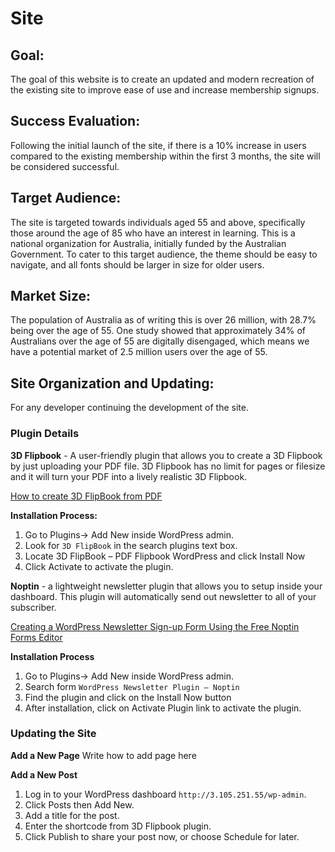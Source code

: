 # Site

## Goal:

The goal of this website is to create an updated and modern recreation of the existing site to improve ease of use and
increase membership signups.

## Success Evaluation:

Following the initial launch of the site, if there is a 10% increase in users compared to the existing membership within
the first 3 months, the site will be considered successful.

## Target Audience:

The site is targeted towards individuals aged 55 and above, specifically those around the age of 85 who have an interest
in learning. This is a national organization for Australia, initially funded by the Australian Government. To cater to
this target audience, the theme should be easy to navigate, and all fonts should be larger in size for older users.

## Market Size:

The population of Australia as of writing this is over 26 million, with 28.7% being over the age of 55. One study showed
that approximately 34% of Australians over the age of 55 are digitally disengaged, which means we have a potential
market of 2.5 million users over the age of 55.

## Site Organization and Updating:

For any developer continuing the development of the site.

### Plugin Details

**3D Flipbook** - A user-friendly plugin that allows you to create a 3D Flipbook by just uploading your PDF file. 3D Flipbook has no limit for pages or filesize and it will turn your PDF into a lively realistic 3D Flipbook.

[How to create 3D FlipBook from PDF](https://www.youtube.com/watch?v=COueCeQpeB4)

**Installation Process:**

1. Go to Plugins-> Add New inside WordPress admin.
2. Look for `3D FlipBook` in the search plugins text box.
3. Locate 3D FlipBook – PDF Flipbook WordPress and click Install Now
4. Click Activate to activate the plugin.

**Noptin** - a lightweight newsletter plugin that allows you to setup inside your dashboard. This plugin will automatically send out newsletter to all of your subscriber.

[Creating a WordPress Newsletter Sign-up Form Using the Free Noptin Forms Editor](https://www.youtube.com/watch?v=Uyah658bPUs)

**Installation Process**

1. Go to Plugins-> Add New inside WordPress admin.
2. Search form `WordPress Newsletter Plugin – Noptin`
3. Find the plugin and click on the Install Now button
4. After installation, click on Activate Plugin link to activate the plugin.


### Updating the Site

**Add a New Page**
Write how to add page here

**Add a New Post**

1. Log in to your WordPress dashboard `http://3.105.251.55/wp-admin`.
2. Click Posts then Add New.
3. Add a title for the post.
4. Enter the shortcode from 3D Flipbook plugin.
5. Click Publish to share your post now, or choose Schedule for later.
